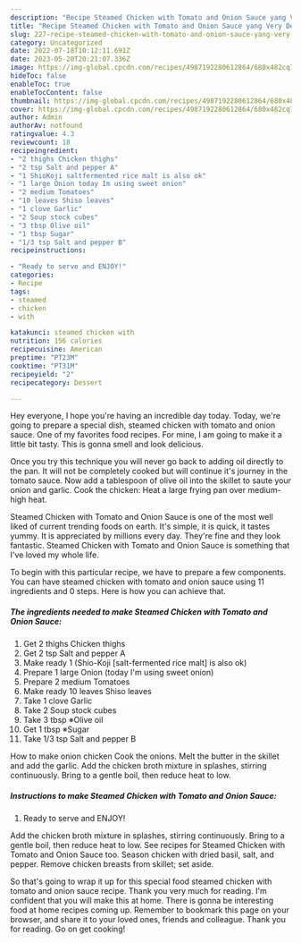 ```yaml
---
description: "Recipe Steamed Chicken with Tomato and Onion Sauce yang Very Delicious}"
title: "Recipe Steamed Chicken with Tomato and Onion Sauce yang Very Delicious}"
slug: 227-recipe-steamed-chicken-with-tomato-and-onion-sauce-yang-very-delicious
category: Uncategorized
date: 2022-07-18T10:12:11.691Z
date: 2023-05-20T20:21:07.336Z
image: https://img-global.cpcdn.com/recipes/4987192280612864/680x482cq70/steamed-chicken-with-tomato-and-onion-sauce-recipe-main-photo.jpg
hideToc: false
enableToc: true
enableTocContent: false
thumbnail: https://img-global.cpcdn.com/recipes/4987192280612864/680x482cq70/steamed-chicken-with-tomato-and-onion-sauce-recipe-main-photo.jpg
cover: https://img-global.cpcdn.com/recipes/4987192280612864/680x482cq70/steamed-chicken-with-tomato-and-onion-sauce-recipe-main-photo.jpg
author: Admin
authorAv: notfound
ratingvalue: 4.3
reviewcount: 18
recipeingredient:
- "2 thighs Chicken thighs"
- "2 tsp Salt and pepper A"
- "1 ShioKoji saltfermented rice malt is also ok"
- "1 large Onion today Im using sweet onion"
- "2 medium Tomatoes"
- "10 leaves Shiso leaves"
- "1 clove Garlic"
- "2 Soup stock cubes"
- "3 tbsp Olive oil"
- "1 tbsp Sugar"
- "1/3 tsp Salt and pepper B"
recipeinstructions:

- "Ready to serve and ENJOY!"
categories:
- Recipe
tags:
- steamed
- chicken
- with

katakunci: steamed chicken with 
nutrition: 156 calories
recipecuisine: American
preptime: "PT23M"
cooktime: "PT31M"
recipeyield: "2"
recipecategory: Dessert

---
```



Hey everyone, I hope you're having an incredible day today. Today, we're going to prepare a special dish, steamed chicken with tomato and onion sauce. One of my favorites food recipes. For mine, I am going to make it a little bit tasty. This is gonna smell and look delicious.

Once you try this technique you will never go back to adding oil directly to the pan. It will not be completely cooked but will continue it&#39;s journey in the tomato sauce. Now add a tablespoon of olive oil into the skillet to saute your onion and garlic. Cook the chicken: Heat a large frying pan over medium-high heat.

Steamed Chicken with Tomato and Onion Sauce is one of the most well liked of current trending foods on earth. It's simple, it is quick, it tastes yummy. It is appreciated by millions every day. They're fine and they look fantastic. Steamed Chicken with Tomato and Onion Sauce is something that I've loved my whole life.


To begin with this particular recipe, we have to prepare a few components. You can have steamed chicken with tomato and onion sauce using 11 ingredients and 0 steps. Here is how you can achieve that.

<!--inarticleads1-->

##### The ingredients needed to make Steamed Chicken with Tomato and Onion Sauce:

1. Get 2 thighs Chicken thighs
1. Get 2 tsp Salt and pepper A
1. Make ready 1 (Shio-Koji [salt-fermented rice malt] is also ok)
1. Prepare 1 large Onion (today I&#39;m using sweet onion)
1. Prepare 2 medium Tomatoes
1. Make ready 10 leaves Shiso leaves
1. Take 1 clove Garlic
1. Take 2 Soup stock cubes
1. Take 3 tbsp ※Olive oil
1. Get 1 tbsp ※Sugar
1. Take 1/3 tsp Salt and pepper B


How to make onion chicken Cook the onions. Melt the butter in the skillet and add the garlic. Add the chicken broth mixture in splashes, stirring continuously. Bring to a gentle boil, then reduce heat to low. 

<!--inarticleads2-->

##### Instructions to make Steamed Chicken with Tomato and Onion Sauce:


1. Ready to serve and ENJOY!

Add the chicken broth mixture in splashes, stirring continuously. Bring to a gentle boil, then reduce heat to low. See recipes for Steamed Chicken with Tomato and Onion Sauce too. Season chicken with dried basil, salt, and pepper. Remove chicken breasts from skillet; set aside. 

So that's going to wrap it up for this special food steamed chicken with tomato and onion sauce recipe. Thank you very much for reading. I'm confident that you will make this at home. There is gonna be interesting food at home recipes coming up. Remember to bookmark this page on your browser, and share it to your loved ones, friends and colleague. Thank you for reading. Go on get cooking!
